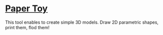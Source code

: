 # [Paper Toy](https://arthursw.github.io/paper-toy/)

This tool enables to create simple 3D models.
Draw 2D parametric shapes, print them, flod them!
